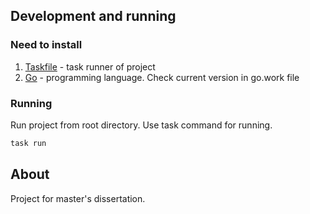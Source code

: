 ## Development and running

### Need to install

1. [Taskfile](https://taskfile.dev/) - task runner of project
2. [Go](https://go.dev/) - programming language. Check current version in go.work file

### Running

Run project from root directory. Use task command for running.
```bash
task run
```

## About

Project for master's dissertation.